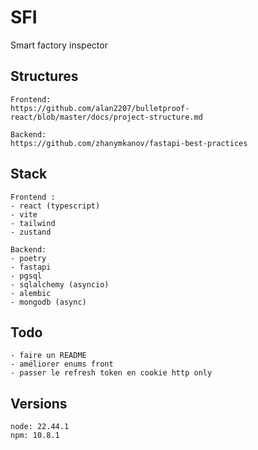 # SFI
Smart factory inspector

## Structures
```
Frontend:
https://github.com/alan2207/bulletproof-react/blob/master/docs/project-structure.md

Backend:
https://github.com/zhanymkanov/fastapi-best-practices
```

## Stack
```
Frontend :
- react (typescript)
- vite
- tailwind
- zustand

Backend:
- poetry
- fastapi
- pgsql
- sqlalchemy (asyncio)
- alembic
- mongodb (async)
```

## Todo
``` 
- faire un README
- améliorer enums front
- passer le refresh token en cookie http only
```

## Versions
```
node: 22.44.1
npm: 10.8.1
```
